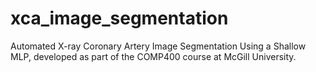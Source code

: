 # xca_image_segmentation
Automated X-ray Coronary Artery Image Segmentation Using a Shallow MLP, developed as part of the COMP400 course at McGill University.
